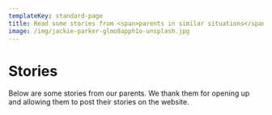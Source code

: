 ```yaml
---
templateKey: standard-page
title: Read some stories from <span>parents in similar situations</span>
image: /img/jackie-parker-glmo8apph1o-unsplash.jpg
---
```

# Stories

Below are some stories from our parents. We thank them for opening up and allowing them to post their stories on the website.